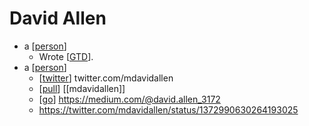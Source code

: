 # David Allen

- a [[person]] 
  - Wrote [[GTD]].
- a [[person]] 
  - [[twitter]] twitter.com/mdavidallen
  - [[pull]] [[mdavidallen]]
  - [[go]] https://medium.com/@david.allen_3172
  - https://twitter.com/mdavidallen/status/1372990630264193025

[//begin]: # "Autogenerated link references for markdown compatibility"
[person]: person "Person"
[GTD]: gtd "GTD"
[twitter]: twitter "Twitter"
[pull]: pull "Pull"
[go]: go "Go"
[//end]: # "Autogenerated link references"